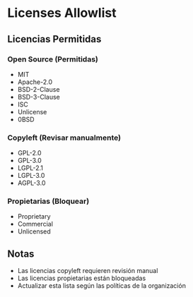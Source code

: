 # Licenses Allowlist

## Licencias Permitidas

### Open Source (Permitidas)
- MIT
- Apache-2.0
- BSD-2-Clause
- BSD-3-Clause
- ISC
- Unlicense
- 0BSD

### Copyleft (Revisar manualmente)
- GPL-2.0
- GPL-3.0
- LGPL-2.1
- LGPL-3.0
- AGPL-3.0

### Propietarias (Bloquear)
- Proprietary
- Commercial
- Unlicensed

## Notas

- Las licencias copyleft requieren revisión manual
- Las licencias propietarias están bloqueadas
- Actualizar esta lista según las políticas de la organización
